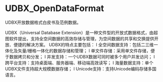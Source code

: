 # UDBX_OpenDataFormat
UDBX开放数据格式白皮书及范例数据。

UDBX（Universal Database Extension）是一种文件型的开放式数据格式，由超图软件提出，支持全空间数据的高效存储与管理，为空间数据的共享和交换提供开放、便捷的解决方案。
UDBX的特点主要包括：
l 全空间数据支持：包括二三维一体化及矢量/栅格一体化的数据存储和管理；
l 单文件存储：采用单文件存储，便于数据拷贝和分发；
l 并发支持：一个UDBX数据可同时被多个用户并发访问；
l 跨平台支持：支持桌面端、服务器端、移动端高效读写；
l 海量数据支持：单个UDBX文件支持超大规模数据存储；
l Unicode支持：支持Unicode编码存储多国语言。
